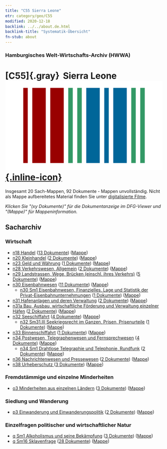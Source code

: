 ```yaml
---
title: "C55 Sierra Leone"
etr: category/geo/C55
modified: 2020-12-18
backlink: ../../about.de.html
backlink-title: "Systematik-Übersicht"
fn-stub: about
---
```


### Hamburgisches Welt-Wirtschafts-Archiv (HWWA)
# [C55]{.gray}&#8201; Sierra Leone&#160; [![Wikidata item](/images/Wikidata-logo.svg){.inline-icon}](http://www.wikidata.org/entity/Q1044)




Insgesamt 20 Sach-Mappen, 92 Dokumente - Mappen unvollständig.
Nicht als Mappe aufbereitetes Material finden Sie unter [digitalisierte Filme](/film/h1_sh).

_Klicken Sie "(xy Dokumente)" für die Dokumentanzeige im DFG-Viewer und "(Mappe)" für Mappeninformation._

## Sacharchiv




### Wirtschaft

- [n18 Handel](../../../subject/about.de.html#n18) (<a href="https://dfg-viewer.de/show/?tx_dlf[id]=https://pm20.zbw.eu/mets/sh/1414xx/141404/1452xx/145262/public.mets.de.xml" target="_blank">13 Dokumente</a>) ([Mappe](http://purl.org/pressemappe20/folder/sh/141404,145262))
- [n20 Kleinhandel](../../../subject/about.de.html#n20) (<a href="https://dfg-viewer.de/show/?tx_dlf[id]=https://pm20.zbw.eu/mets/sh/1414xx/141404/1452xx/145290/public.mets.de.xml" target="_blank">2 Dokumente</a>) ([Mappe](http://purl.org/pressemappe20/folder/sh/141404,145290))
- [n23 Geld und Währung](../../../subject/about.de.html#n23) (<a href="https://dfg-viewer.de/show/?tx_dlf[id]=https://pm20.zbw.eu/mets/sh/1414xx/141404/1453xx/145305/public.mets.de.xml" target="_blank">1 Dokumente</a>) ([Mappe](http://purl.org/pressemappe20/folder/sh/141404,145305))
- [n28 Verkehrswesen, Allgemein](../../../subject/about.de.html#n28) (<a href="https://dfg-viewer.de/show/?tx_dlf[id]=https://pm20.zbw.eu/mets/sh/1414xx/141404/1455xx/145509/public.mets.de.xml" target="_blank">2 Dokumente</a>) ([Mappe](http://purl.org/pressemappe20/folder/sh/141404,145509))
- [n29 Landstrassen, Wege, Brücken (einschl. ihres Verkehrs)](../../../subject/about.de.html#n29) (<a href="https://dfg-viewer.de/show/?tx_dlf[id]=https://pm20.zbw.eu/mets/sh/1414xx/141404/1455xx/145524/public.mets.de.xml" target="_blank">5 Dokumente</a>) ([Mappe](http://purl.org/pressemappe20/folder/sh/141404,145524))
- [n30 Eisenbahnwesen](../../../subject/about.de.html#n30) (<a href="https://dfg-viewer.de/show/?tx_dlf[id]=https://pm20.zbw.eu/mets/sh/1414xx/141404/1455xx/145531/public.mets.de.xml" target="_blank">11 Dokumente</a>) ([Mappe](http://purl.org/pressemappe20/folder/sh/141404,145531))
  - [n30 Sm1 Eisenbahnwesen, Finanzielles. Lage und Statistik der Privat-Eisenbahnunternehmungen](../../../subject/about.de.html#n30_Sm1) (<a href="https://dfg-viewer.de/show/?tx_dlf[id]=https://pm20.zbw.eu/mets/sh/1414xx/141404/1455xx/145532/public.mets.de.xml" target="_blank">1 Dokumente</a>) ([Mappe](http://purl.org/pressemappe20/folder/sh/141404,145532))
- [n31 Hafenanlagen und deren Verwaltung](../../../subject/about.de.html#n31) (<a href="https://dfg-viewer.de/show/?tx_dlf[id]=https://pm20.zbw.eu/mets/sh/1414xx/141404/1455xx/145563/public.mets.de.xml" target="_blank">2 Dokumente</a>) ([Mappe](http://purl.org/pressemappe20/folder/sh/141404,145563))
- [n31a Bau, Ausbau, wirtschaftliche Förderung und Verwaltung einzelner Häfen](../../../subject/about.de.html#n31a) (<a href="https://dfg-viewer.de/show/?tx_dlf[id]=https://pm20.zbw.eu/mets/sh/1414xx/141404/1455xx/145565/public.mets.de.xml" target="_blank">2 Dokumente</a>) ([Mappe](http://purl.org/pressemappe20/folder/sh/141404,145565))
- [n32 Seeschiffahrt](../../../subject/about.de.html#n32) (<a href="https://dfg-viewer.de/show/?tx_dlf[id]=https://pm20.zbw.eu/mets/sh/1414xx/141404/1455xx/145567/public.mets.de.xml" target="_blank">4 Dokumente</a>) ([Mappe](http://purl.org/pressemappe20/folder/sh/141404,145567))
  - [n32 Sm31.III Seekriegsrecht im Ganzen, Prisen, Prisenurteile](../../../subject/about.de.html#n32_Sm31.III) (<a href="https://dfg-viewer.de/show/?tx_dlf[id]=https://pm20.zbw.eu/mets/sh/1414xx/141404/1456xx/145608/public.mets.de.xml" target="_blank">1 Dokumente</a>) ([Mappe](http://purl.org/pressemappe20/folder/sh/141404,145608))
- [n33 Binnenschiffahrt](../../../subject/about.de.html#n33) (<a href="https://dfg-viewer.de/show/?tx_dlf[id]=https://pm20.zbw.eu/mets/sh/1414xx/141404/1456xx/145646/public.mets.de.xml" target="_blank">1 Dokumente</a>) ([Mappe](http://purl.org/pressemappe20/folder/sh/141404,145646))
- [n34 Postwesen, Telegraphenwesen und Fernsprechwesen](../../../subject/about.de.html#n34) (<a href="https://dfg-viewer.de/show/?tx_dlf[id]=https://pm20.zbw.eu/mets/sh/1414xx/141404/1456xx/145662/public.mets.de.xml" target="_blank">4 Dokumente</a>) ([Mappe](http://purl.org/pressemappe20/folder/sh/141404,145662))
  - [n34 Sm1 Drahtlose Telegraphie und Telephonie, Rundfunk](../../../subject/about.de.html#n34_Sm1) (<a href="https://dfg-viewer.de/show/?tx_dlf[id]=https://pm20.zbw.eu/mets/sh/1414xx/141404/1456xx/145663/public.mets.de.xml" target="_blank">2 Dokumente</a>) ([Mappe](http://purl.org/pressemappe20/folder/sh/141404,145663))
- [n36 Nachrichtenwesen und Pressewesen](../../../subject/about.de.html#n36) (<a href="https://dfg-viewer.de/show/?tx_dlf[id]=https://pm20.zbw.eu/mets/sh/1414xx/141404/1457xx/145707/public.mets.de.xml" target="_blank">2 Dokumente</a>) ([Mappe](http://purl.org/pressemappe20/folder/sh/141404,145707))
- [n38 Urheberschutz ](../../../subject/about.de.html#n38) (<a href="https://dfg-viewer.de/show/?tx_dlf[id]=https://pm20.zbw.eu/mets/sh/1414xx/141404/1457xx/145757/public.mets.de.xml" target="_blank">3 Dokumente</a>) ([Mappe](http://purl.org/pressemappe20/folder/sh/141404,145757))

### Fremdstämmige und einzelne Minderheiten

- [o3 Minderheiten aus einzelnen Ländern](../../../subject/about.de.html#o3) (<a href="https://dfg-viewer.de/show/?tx_dlf[id]=https://pm20.zbw.eu/mets/sh/1414xx/141404/1822xx/182220/public.mets.de.xml" target="_blank">3 Dokumente</a>) ([Mappe](http://purl.org/pressemappe20/folder/sh/141404,182220))

### Siedlung und Wanderung

- [p3 Einwanderung und Einwanderungspolitik](../../../subject/about.de.html#p3) (<a href="https://dfg-viewer.de/show/?tx_dlf[id]=https://pm20.zbw.eu/mets/sh/1414xx/141404/1459xx/145917/public.mets.de.xml" target="_blank">2 Dokumente</a>) ([Mappe](http://purl.org/pressemappe20/folder/sh/141404,145917))

### Einzelfragen politischer und wirtschaftlicher Natur

- [q Sm1 Alkoholismus und seine Bekämpfung](../../../subject/about.de.html#q_Sm1) (<a href="https://dfg-viewer.de/show/?tx_dlf[id]=https://pm20.zbw.eu/mets/sh/1414xx/141404/1459xx/145941/public.mets.de.xml" target="_blank">3 Dokumente</a>) ([Mappe](http://purl.org/pressemappe20/folder/sh/141404,145941))
- [q Sm16 Sklavenfrage](../../../subject/about.de.html#q_Sm16) (<a href="https://dfg-viewer.de/show/?tx_dlf[id]=https://pm20.zbw.eu/mets/sh/1414xx/141404/1459xx/145962/public.mets.de.xml" target="_blank">28 Dokumente</a>) ([Mappe](http://purl.org/pressemappe20/folder/sh/141404,145962))


